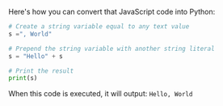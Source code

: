 Here's how you can convert that JavaScript code into Python:

```python
# Create a string variable equal to any text value
s =", World"

# Prepend the string variable with another string literal
s = "Hello" + s

# Print the result
print(s)
```

When this code is executed, it will output: `Hello, World`
